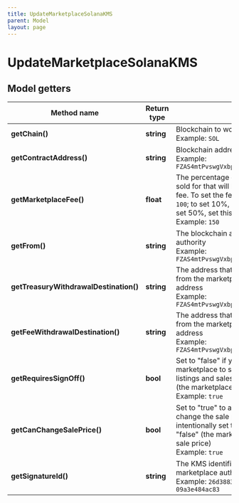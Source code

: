 ```yaml
---
title: UpdateMarketplaceSolanaKMS
parent: Model
layout: page
---
```


# UpdateMarketplaceSolanaKMS

## Model getters

Method name | Return type | Description | Notes
------------ | ------------- | ------------- | -------------
**getChain()** | **string** | Blockchain to work with. <br>Example: `SOL` |
**getContractAddress()** | **string** | Blockchain address of the smart contract <br>Example: `FZAS4mtPvswgVxbpc117SqfNgCDLTCtk5CoeAtt58FWU` |
**getMarketplaceFee()** | **float** | The percentage of the amount that an NFT was sold for that will be sent to the marketplace as a fee. To set the fee to 1%, set this parameter to <code>100</code>; to set 10%, set this parameter to <code>1000</code>; to set 50%, set this parameter to <code>5000</code>, and so on. <br>Example: `150` | [optional]
**getFrom()** | **string** | The blockchain address of the marketplace authority <br>Example: `FZAS4mtPvswgVxbpc117SqfNgCDLTCtk5CoeAtt58FWU` |
**getTreasuryWithdrawalDestination()** | **string** | The address that will be able to withdraw funds from the marketplace treasury account to own address <br>Example: `FZAS4mtPvswgVxbpc117SqfNgCDLTCtk5CoeAtt58FWU` | [optional]
**getFeeWithdrawalDestination()** | **string** | The address that will be able to withdraw funds from the marketplace fee account to own address <br>Example: `FZAS4mtPvswgVxbpc117SqfNgCDLTCtk5CoeAtt58FWU` | [optional]
**getRequiresSignOff()** | **bool** | Set to "false" if you do not want the marketplace to sign all operations related to the listings and sales; if not set, defaults to "true" (the marketplace must sign all the operations) <br>Example: `true` | [optional]
**getCanChangeSalePrice()** | **bool** | Set to "true" to allow the marketplace to change the sale price that the seller intentionally set to 0; if not set, defaults to "false" (the marketplace cannot change the sale price) <br>Example: `true` | [optional]
**getSignatureId()** | **string** | The KMS identifier of the private key of the marketplace authority <br>Example: `26d3883e-4e17-48b3-a0ee-09a3e484ac83` |

